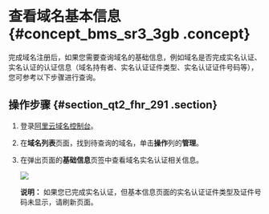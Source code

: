 # 查看域名基本信息 {#concept_bms_sr3_3gb .concept}

完成域名注册后，如果您需要查询域名的基础信息，例如域名是否完成实名认证、实名认证的认证信息（域名持有者、实名认证证件类型、实名认证证件号码等），您可参考以下步骤进行查询。

## 操作步骤 {#section_qt2_fhr_291 .section}

1.  登录[阿里云域名控制台](https://netcn.console.aliyun.com/core/domain/list)。
2.  在**域名列表**页面，找到待查询的域名，单击**操作**列的**管理**。
3.  在弹出页面的**基础信息**页签中查看域名实名认证相关信息。

    ![](http://static-aliyun-doc.oss-cn-hangzhou.aliyuncs.com/assets/img/85730/156212042938085_zh-CN.png)

    **说明：** 如果您已完成实名认证，但基本信息页面的实名认证证件类型及证件号码未显示，请刷新页面。


